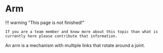 # Arm

!!! warning "This page is not finished!"

    If you are a team member and know more about this topic than what is currently here please contribute that information.

An arm is a mechanism with multiple links that rotate around a joint.